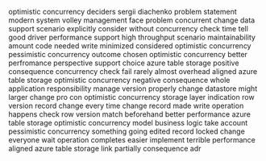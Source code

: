 optimistic concurrency deciders sergii diachenko problem statement modern system volley management face problem concurrent change data support scenario explicitly consider without concurrency check time tell good driver performance support high throughput scenario maintainability amount code needed write minimized considered optimistic concurrency pessimistic concurrency outcome chosen optimistic concurrency better perfromance perspective support choice azure table storage positive consequence concurrency check fail rarely almost overhead aligned azure table storage optimistic concurrency negative consequence whole application responsibility manage version properly change datastore might larger change pro con optimistic concurrency storage layer indication row version record change every time change record made write operation happens check row version match beforehand better performance azure table storage optimistic concurrency model business logic take account pessimistic concurrency something going edited record locked change everyone wait operation completes easier implement terrible performance aligned azure table storage link partially consequence adr